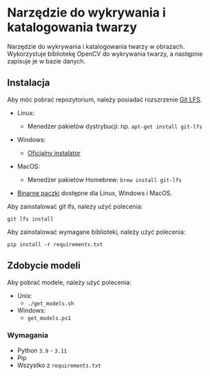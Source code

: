 # Narzędzie do wykrywania i katalogowania twarzy

Narzędzie do wykrywania i katalogowania twarzy w obrazach. Wykorzystuje bibliotekę OpenCV do wykrywania twarzy, a następnie zapisuje je w bazie danych.

## Instalacja

Aby móc pobrać repozytorium, należy posiadać rozszrzenie [Git LFS](https://github.com/git-lfs/git-lfs).

- Linux:
  - Menedżer pakietów dystrybucji: np. `apt-get install git-lfs`
- Windows:

  - [Oficjalny instalator](https://git-lfs.github.com/)

- MacOS:
  - Menedżer pakietów Homebrew: `brew install git-lfs`
- [Binarne paczki](https://github.com/git-lfs/git-lfs) dostępne dla Linux, Windows i MacOS.

Aby zainstalować git lfs, należy użyć polecenia:

`git lfs install`

Aby zainstalować wymagane biblioteki, należy użyć polecenia:

`pip install -r requirements.txt`

## Zdobycie modeli

Aby pobrać modele, należy użyć polecenia:

- Unix:
  - `./get_models.sh`
- Windows:
  - `get_models.ps1`

### Wymagania

- Python `3.9` - `3.11`
- Pip
- Wszystko z `requirements.txt`
